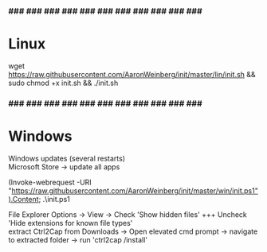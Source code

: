 ### ### ### ### ### ### ### ### ### ### ### ### ###
#                   Linux                         #

wget https://raw.githubusercontent.com/AaronWeinberg/init/master/lin/init.sh && sudo chmod +x init.sh && ./init.sh


### ### ### ### ### ### ### ### ### ### ### ### ###
#                    Windows                      #

Windows updates (several restarts) \
Microsoft Store -> update all apps

(Invoke-webrequest -URI "https://raw.githubusercontent.com/AaronWeinberg/init/master/win/init.ps1").Content; .\init.ps1

File Explorer Options -> View -> Check 'Show hidden files' +++ Uncheck 'Hide extensions for known file types' \
extract Ctrl2Cap from Downloads -> Open elevated cmd prompt -> navigate to extracted folder -> run 'ctrl2cap /install'
